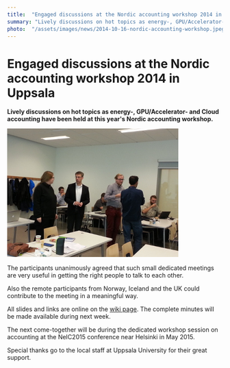 ```yaml
---
title:  "Engaged discussions at the Nordic accounting workshop 2014 in Uppsala" 
summary: "Lively discussions on hot topics as energy-, GPU/Accelerator- and Cloud accounting have been held at this year's Nordic accounting workshop."
photo:  "/assets/images/news/2014-10-16-nordic-accounting-workshop.jpeg"
---
```


Engaged discussions at the Nordic accounting workshop 2014 in Uppsala
=====================================================================

**Lively discussions on hot topics as energy-, GPU/Accelerator- and Cloud accounting have been held at this year's Nordic accounting workshop.**

<a href="/assets/images/news/2014-10-16-nordic-accounting-workshop.jpeg"> <img class="smallpic" src="/assets/images/news/2014-10-16-nordic-accounting-workshop.jpeg"> </a>

The participants unanimously agreed that such small dedicated meetings are very useful in getting the right people to talk to each other.

Also the remote participants from Norway, Iceland and the UK could contribute to the meeting in a meaningful way.

All slides and links are online on the [wiki page](https://wiki.neic.no/wiki/Nordic_accounting_workshop_2014). The complete minutes will be made available during next week.

The next come-together will be during the dedicated workshop session on accounting at the NeIC2015 conference near Helsinki in May 2015.

Special thanks go to the local staff at Uppsala University for their great support.
